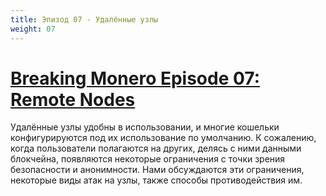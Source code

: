 ```yaml
---
title: Эпизод 07 - Удалённые узлы
weight: 07
---
```


# [Breaking Monero Episode 07: Remote Nodes](https://youtu.be/n6Bxp0k7Uqg)

Удалённые узлы удобны в использовании, и многие кошельки конфигурируются под их использование по умолчанию. К сожалению, когда пользователи полагаются на других, делясь с ними данными блокчейна, появляются некоторые ограничения с точки зрения безопасности и анонимности. Нами обсуждаются эти ограничения, некоторые виды атак на узлы, также способы противодействия им.
